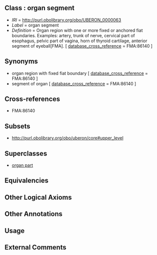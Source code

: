 
## Class : organ segment

 * *IRI* = http://purl.obolibrary.org/obo/UBERON_0000063
 * *Label* = organ segment
 * *Definition* = Organ region with one or more fixed or anchored fiat boundaries. Examples: artery, trunk of nerve, cervical part of esophagus, pelvic part of vagina, horn of thyroid cartilage, anterior segment of eyeball[FMA]. [ [database_cross_reference](../../ef/oboInOwl#hasDbXref.md) = FMA:86140 ]

## Synonyms

 * organ region with fixed fiat boundary [ [database_cross_reference](../../ef/oboInOwl#hasDbXref.md) = FMA:86140 ]
 * segment of organ [ [database_cross_reference](../../ef/oboInOwl#hasDbXref.md) = FMA:86140 ]

## Cross-references

 * FMA:86140

## Subsets

 * http://purl.obolibrary.org/obo/uberon/core#upper_level

## Superclasses

 * [organ part](../../UBERON/64/UBERON_0000064.md)

## Equivalencies


## Other Logical Axioms


## Other Annotations


## Usage


## External Comments

